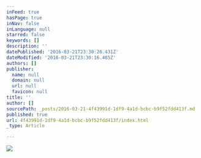 ```yaml
---
inFeed: true
hasPage: true
inNav: false
inLanguage: null
starred: false
keywords: []
description: ''
datePublished: '2016-03-21T23:30:28.431Z'
dateModified: '2016-03-21T23:30:16.485Z'
authors: []
publisher:
  name: null
  domain: null
  url: null
  favicon: null
title: ''
author: []
sourcePath: _posts/2016-03-21-4f43991d-1df9-4a1d-bcbc-b9f52fdd413f.md
published: true
url: 4f43991d-1df9-4a1d-bcbc-b9f52fdd413f/index.html
_type: Article

---
```

![](https://the-grid-user-content.s3-us-west-2.amazonaws.com/61f29c49-632c-4b0a-a46e-d0a959aee134.jpg)